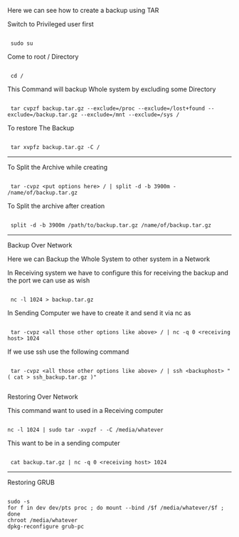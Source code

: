 Here we can see how to create a backup using TAR

Switch to Privileged user first 

```

 sudo su

```

Come to root / Directory 

```

 cd /

```

This Command will backup Whole system by excluding some Directory 

```

 tar cvpzf backup.tar.gz --exclude=/proc --exclude=/lost+found --exclude=/backup.tar.gz --exclude=/mnt --exclude=/sys /

```

To restore The Backup 

```

 tar xvpfz backup.tar.gz -C /

```


***


To Split the Archive while creating 

```

 tar -cvpz <put options here> / | split -d -b 3900m - /name/of/backup.tar.gz

```

To Split the archive after creation 

```

 split -d -b 3900m /path/to/backup.tar.gz /name/of/backup.tar.gz

```

***

Backup Over Network 


Here we can Backup the Whole System to other system in a Network 

In Receiving system we have to configure this for receiving the backup and the port we can use as wish


```

 nc -l 1024 > backup.tar.gz

```

In Sending Computer we have to create it and send it via nc as

```

 tar -cvpz <all those other options like above> / | nc -q 0 <receiving host> 1024

```

If we use ssh use the following command 

```

 tar -cvpz <all those other options like above> / | ssh <backuphost> "( cat > ssh_backup.tar.gz )"


```

Restoring Over Network 


This command want to used in a Receiving computer 

```

nc -l 1024 | sudo tar -xvpzf - -C /media/whatever 

```

This want to be in a sending computer 


```

 cat backup.tar.gz | nc -q 0 <receiving host> 1024  

```


***


Restoring GRUB

```

sudo -s
for f in dev dev/pts proc ; do mount --bind /$f /media/whatever/$f ; done
chroot /media/whatever
dpkg-reconfigure grub-pc


```